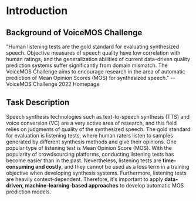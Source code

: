 # Introduction


## Background of VoiceMOS Challenge

"Human listening tests are the gold standard for evaluating synthesized speech. Objective measures of speech quality have low correlation with human ratings, and the generalization abilities of current data-driven quality prediction systems suffer significantly from domain mismatch. The VoiceMOS Challenge aims to encourage research in the area of automatic prediction of Mean Opinion Scores (MOS) for synthesized speech." --VoiceMOS Challenge 2022 Homepage

## Task Description

Speech synthesis technologies such as text-to-speech synthesis (TTS) and voice conversion (VC) are a very active area of research, and this field relies on judgments of quality of the synthesized speech. The gold standard for evaluation is listening tests, where human raters listen to samples generated by different synthesis methods and give their opinions. One popular type of listening test is Mean Opinion Score (MOS).
With the popularity of crowdsourcing platforms, conducting listening tests has become easier than in the past. Nevertheless, listening tests are **time-consuming and costly**, and they cannot be used as a loss term in a training objective when developing synthesis systems. Furthermore, listening tests are heavily context-dependent. Therefore, it's important to apply **data-driven, machine-learning-based approaches** to develop automatic MOS prediction models.